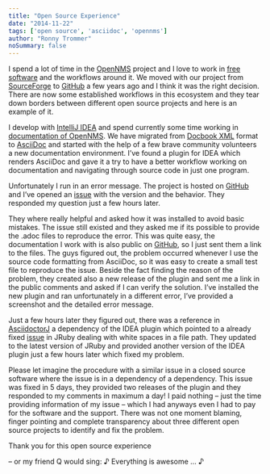 ```yaml
---
title: "Open Source Experience"
date: "2014-11-22"
tags: ['open source', 'asciidoc', 'opennms']
author: "Ronny Trommer"
noSummary: false
---
```


I spend a lot of time in the [OpenNMS](http://www.opennms.org) project and I love to work in [free software](https://fsfe.org/index.en.html) and the workflows around it.
We moved with our project from [SourceForge](http://sourceforge.net/) to [GitHub](https://github.com/) a few years ago and I think it was the right decision.
There are now some established workflows in this ecosystem and they tear down borders between different open source projects and here is an example of it.

I develop with [IntelliJ IDEA](https://www.jetbrains.com/idea/) and spend currently some time working in [documentation of OpenNMS](http://docs.opennms.org/).
We have migrated from [Docbook XML](http://www.docbook.org/) format to [AsciiDoc](http://en.wikipedia.org/wiki/AsciiDoc) and started with the help of a few brave community volunteers a new documentation environment.
I’ve found a plugin for IDEA which renders AsciiDoc and gave it a try to have a better workflow working on documentation and navigating through source code in just one program.

Unfortunately I run in an error message.
The project is hosted on [GitHub](https://github.com/asciidoctor/idea-asciidoc) and I’ve opened an [issue](https://github.com/asciidoctor/idea-asciidoc/issues/16) with the version and the behavior.
They responded my question just a few hours later.

They where really helpful and asked how it was installed to avoid basic mistakes.
The issue still existed and they asked me if its possible to provide the .adoc files to reproduce the error.
This was quite easy, the documentation I work with is also public on [GitHub](https://github.com/OpenNMS/opennms/tree/develop/opennms-doc/guide-admin/src/asciidoc), so I just sent them a link to the files.
The guys figured out, the problem occurred whenever I use the source code formatting from AsciiDoc, so it was easy to create a small test file to reproduce the issue.
Beside the fact finding the reason of the problem, they created also a new release of the plugin and sent me a link in the public comments and asked if I can verify the solution.
I’ve installed the new plugin and ran unfortunately in a different error, I’ve provided a screenshot and the detailed error message.

Just a few hours later they figured out, there was a reference in [AsciidoctorJ](https://github.com/asciidoctor/asciidoctor-gradle-plugin/issues/135) a dependency of the IDEA plugin which pointed to a already fixed [issue](https://github.com/jruby/jruby/issues/1248) in JRuby dealing with white spaces in a file path.
They updated to the latest version of JRuby and provided another version of the IDEA plugin just a few hours later which fixed my problem.

Please let imagine the procedure with a similar issue in a closed source software where the issue is in a dependency of a dependency.
This issue was fixed in 5 days, they provided two releases of the plugin and they responded to my comments in maximum a day!
I paid nothing – just the time providing information of my issue – which I had anyways even I had to pay for the software and the support.
There was not one moment blaming, finger pointing and complete transparency about three different open source projects to identify and fix the problem.

Thank you for this open source experience

– or my friend Q would sing: ♪ Everything is awesome … ♪
